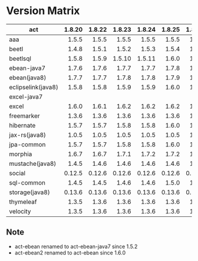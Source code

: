 # Version Matrix

| act                | 1.8.20 | 1.8.22 | 1.8.23 | 1.8.24 | 1.8.25 | 1.8.26 | 1.8.27 | 1.8.28 | 1.8.29 | 1.8.30 |
| ---                |  ----: |  ----: |  ----: |  ----: |  ----: |  ----: |  ----: |  ----: |  ----: |  ----: |
| aaa                |  1.5.5 |  1.5.5 |  1.5.5 |  1.5.5 |  1.5.5 |  1.6.0 |  1.6.1 |  1.6.1 |  1.7.0 |  1.7.0 |
| beetl              |  1.4.8 |  1.5.1 |  1.5.2 |  1.5.3 |  1.5.4 |  1.6.0 |  1.6.1 |  1.6.1 |  1.7.0 |  1.7.0 |
| beetlsql           |  1.5.8 |  1.5.9 | 1.5.10 | 1.5.11 |  1.6.0 |  1.7.0 |  1.7.1 |  1.7.1 |  1.8.0 |  1.8.0 |
| ebean-java7        |  1.7.6 |  1.7.6 |  1.7.7 |  1.7.7 |  1.7.8 |  1.7.8 |  1.7.8 |  1.7.9 |  1.8.0 |  1.8.0 |
| ebean(java8)       |  1.7.7 |  1.7.7 |  1.7.8 |  1.7.8 |  1.7.9 |  1.7.9 |  1.7.9 | 1.7.10 |  1.8.0 |  1.8.0 |
| eclipselink(java8) |  1.5.8 |  1.5.8 |  1.5.9 |  1.5.9 |  1.6.0 |  1.6.0 |  1.6.0 |  1.6.1 |  1.7.0 |  1.7.0 |
| excel-java7        |        |        |        |        |        |        |        |        |  1.8.0 |  1.8.0 |
| excel              |  1.6.0 |  1.6.1 |  1.6.2 |  1.6.2 |  1.6.2 |  1.7.0 |  1.7.1 |  1.7.2 |  1.8.0 |  1.8.0 |
| freemarker         |  1.3.6 |  1.3.6 |  1.3.6 |  1.3.6 |  1.3.6 |  1.3.6 |  1.3.7 |  1.3.7 |  1.4.0 |  1.4.0 |
| hibernate          |  1.5.7 |  1.5.7 |  1.5.8 |  1.5.8 |  1.6.0 |  1.6.0 |  1.6.0 |  1.6.1 |  1.7.0 |  1.7.0 |
| jax-rs(java8)      |  1.0.5 |  1.0.5 |  1.0.5 |  1.0.5 |  1.0.5 |  1.0.5 |  1.0.5 |  1.0.5 |  1.1.0 |  1.1.0 |
| jpa-common         |  1.5.7 |  1.5.7 |  1.5.8 |  1.5.8 |  1.6.0 |  1.6.0 |  1.6.0 |  1.6.1 |  1.7.0 |  1.7.0 |
| morphia            |  1.6.7 |  1.6.7 |  1.7.1 |  1.7.2 |  1.7.2 |  1.7.2 |  1.7.2 |  1.7.3 |  1.8.0 |  1.8.1 |
| mustache(java8)    |  1.4.5 |  1.4.6 |  1.4.6 |  1.4.6 |  1.4.6 |  1.4.6 |  1.4.6 |  1.4.6 |  1.5.0 |  1.5.0 |
| social             | 0.12.5 | 0.12.6 | 0.12.6 | 0.12.6 | 0.12.6 | 0.12.6 | 0.12.6 | 0.12.6 | 0.13.0 | 0.13.0 |
| sql-common         |  1.4.5 |  1.4.5 |  1.4.6 |  1.4.6 |  1.5.0 |  1.5.0 |  1.5.0 |  1.5.1 |  1.6.0 |  1.6.0 |
| storage(java8)     | 0.13.6 | 0.13.6 | 0.13.6 | 0.13.6 | 0.13.6 | 0.14.0 | 0.14.0 | 0.14.0 | 0.15.0 | 0.15.0 |
| thymeleaf          |  1.3.5 |  1.3.6 |  1.3.6 |  1.3.6 |  1.3.6 |  1.3.6 |  1.3.6 |  1.3.6 |  1.4.0 |  1.4.0 |
| velocity           |  1.3.5 |  1.3.6 |  1.3.6 |  1.3.6 |  1.3.6 |  1.3.6 |  1.3.7 |  1.3.7 |  1.4.0 |  1.4.0 |

## Note

* act-ebean renamed to act-ebean-java7 since 1.5.2
* act-ebean2 renamed to act-ebean since 1.6.0
